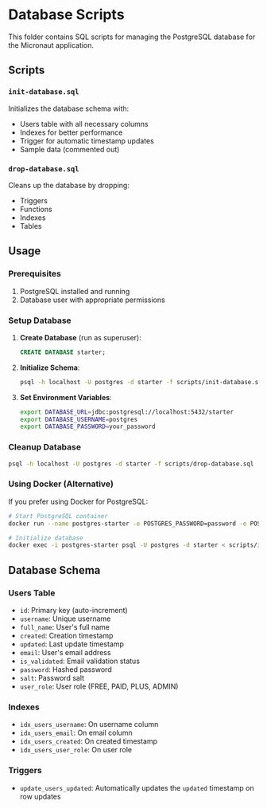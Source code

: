 # Database Scripts

This folder contains SQL scripts for managing the PostgreSQL database for the Micronaut application.

## Scripts

### `init-database.sql`
Initializes the database schema with:
- Users table with all necessary columns
- Indexes for better performance
- Trigger for automatic timestamp updates
- Sample data (commented out)

### `drop-database.sql`
Cleans up the database by dropping:
- Triggers
- Functions
- Indexes
- Tables

## Usage

### Prerequisites
1. PostgreSQL installed and running
2. Database user with appropriate permissions

### Setup Database

1. **Create Database** (run as superuser):
   ```sql
   CREATE DATABASE starter;
   ```

2. **Initialize Schema**:
   ```bash
   psql -h localhost -U postgres -d starter -f scripts/init-database.sql
   ```

3. **Set Environment Variables**:
   ```bash
   export DATABASE_URL=jdbc:postgresql://localhost:5432/starter
   export DATABASE_USERNAME=postgres
   export DATABASE_PASSWORD=your_password
   ```

### Cleanup Database

```bash
psql -h localhost -U postgres -d starter -f scripts/drop-database.sql
```

### Using Docker (Alternative)

If you prefer using Docker for PostgreSQL:

```bash
# Start PostgreSQL container
docker run --name postgres-starter -e POSTGRES_PASSWORD=password -e POSTGRES_DB=starter -p 5432:5432 -d postgres:15

# Initialize database
docker exec -i postgres-starter psql -U postgres -d starter < scripts/init-database.sql
```

## Database Schema

### Users Table
- `id`: Primary key (auto-increment)
- `username`: Unique username
- `full_name`: User's full name
- `created`: Creation timestamp
- `updated`: Last update timestamp
- `email`: User's email address
- `is_validated`: Email validation status
- `password`: Hashed password
- `salt`: Password salt
- `user_role`: User role (FREE, PAID, PLUS, ADMIN)

### Indexes
- `idx_users_username`: On username column
- `idx_users_email`: On email column
- `idx_users_created`: On created timestamp
- `idx_users_user_role`: On user role

### Triggers
- `update_users_updated`: Automatically updates the `updated` timestamp on row updates 